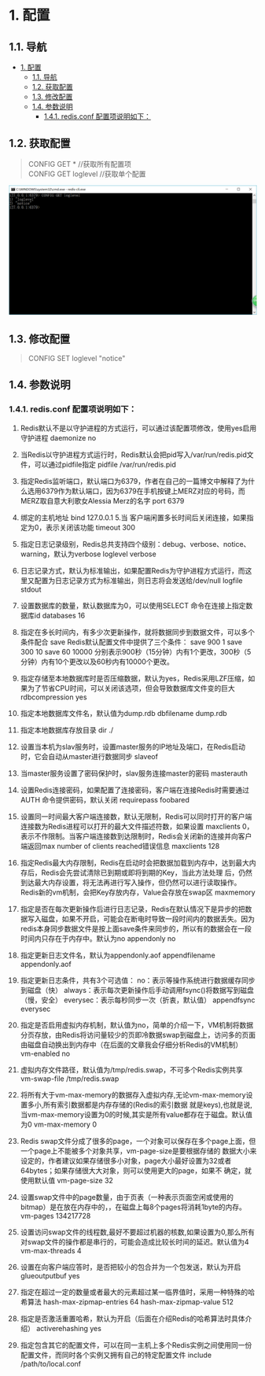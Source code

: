 # 1. 配置

## 1.1. 导航

<!-- TOC -->

- [1. 配置](#1-配置)
    - [1.1. 导航](#11-导航)
    - [1.2. 获取配置](#12-获取配置)
    - [1.3. 修改配置](#13-修改配置)
    - [1.4. 参数说明](#14-参数说明)
        - [1.4.1. redis.conf 配置项说明如下：](#141-redisconf-配置项说明如下)

<!-- /TOC -->

## 1.2. 获取配置
> CONFIG GET * //获取所有配置项  
> CONFIG GET loglevel //获取单个配置  

![img](https://github.com/heweigeng1/doc/blob/master/Redis/img/3.png)

## 1.3. 修改配置

> CONFIG SET loglevel "notice"

## 1.4. 参数说明

### 1.4.1. redis.conf 配置项说明如下：

1. Redis默认不是以守护进程的方式运行，可以通过该配置项修改，使用yes启用守护进程
    daemonize no
2. 当Redis以守护进程方式运行时，Redis默认会把pid写入/var/run/redis.pid文件，可以通过pidfile指定
    pidfile /var/run/redis.pid
3. 指定Redis监听端口，默认端口为6379，作者在自己的一篇博文中解释了为什么选用6379作为默认端口，因为6379在手机按键上MERZ对应的号码，而MERZ取自意大利歌女Alessia Merz的名字
    port 6379
4. 绑定的主机地址
    bind 127.0.0.1
5.当 客户端闲置多长时间后关闭连接，如果指定为0，表示关闭该功能
    timeout 300
6. 指定日志记录级别，Redis总共支持四个级别：debug、verbose、notice、warning，默认为verbose
    loglevel verbose
7. 日志记录方式，默认为标准输出，如果配置Redis为守护进程方式运行，而这里又配置为日志记录方式为标准输出，则日志将会发送给/dev/null
    logfile stdout
8. 设置数据库的数量，默认数据库为0，可以使用SELECT <dbid>命令在连接上指定数据库id
    databases 16
9. 指定在多长时间内，有多少次更新操作，就将数据同步到数据文件，可以多个条件配合
    save <seconds> <changes>
    Redis默认配置文件中提供了三个条件：
    save 900 1
    save 300 10
    save 60 10000
    分别表示900秒（15分钟）内有1个更改，300秒（5分钟）内有10个更改以及60秒内有10000个更改。
 
10. 指定存储至本地数据库时是否压缩数据，默认为yes，Redis采用LZF压缩，如果为了节省CPU时间，可以关闭该选项，但会导致数据库文件变的巨大
    rdbcompression yes
11. 指定本地数据库文件名，默认值为dump.rdb
    dbfilename dump.rdb
12. 指定本地数据库存放目录
    dir ./
13. 设置当本机为slav服务时，设置master服务的IP地址及端口，在Redis启动时，它会自动从master进行数据同步
    slaveof <masterip> <masterport>
14. 当master服务设置了密码保护时，slav服务连接master的密码
    masterauth <master-password>
15. 设置Redis连接密码，如果配置了连接密码，客户端在连接Redis时需要通过AUTH <password>命令提供密码，默认关闭
    requirepass foobared
16. 设置同一时间最大客户端连接数，默认无限制，Redis可以同时打开的客户端连接数为Redis进程可以打开的最大文件描述符数，如果设置 maxclients 0，表示不作限制。当客户端连接数到达限制时，Redis会关闭新的连接并向客户端返回max number of clients reached错误信息
    maxclients 128
17. 指定Redis最大内存限制，Redis在启动时会把数据加载到内存中，达到最大内存后，Redis会先尝试清除已到期或即将到期的Key，当此方法处理 后，仍然到达最大内存设置，将无法再进行写入操作，但仍然可以进行读取操作。Redis新的vm机制，会把Key存放内存，Value会存放在swap区
    maxmemory <bytes>
18. 指定是否在每次更新操作后进行日志记录，Redis在默认情况下是异步的把数据写入磁盘，如果不开启，可能会在断电时导致一段时间内的数据丢失。因为 redis本身同步数据文件是按上面save条件来同步的，所以有的数据会在一段时间内只存在于内存中。默认为no
    appendonly no
19. 指定更新日志文件名，默认为appendonly.aof
     appendfilename appendonly.aof
20. 指定更新日志条件，共有3个可选值： 
    no：表示等操作系统进行数据缓存同步到磁盘（快） 
    always：表示每次更新操作后手动调用fsync()将数据写到磁盘（慢，安全） 
    everysec：表示每秒同步一次（折衷，默认值）
    appendfsync everysec
 
21. 指定是否启用虚拟内存机制，默认值为no，简单的介绍一下，VM机制将数据分页存放，由Redis将访问量较少的页即冷数据swap到磁盘上，访问多的页面由磁盘自动换出到内存中（在后面的文章我会仔细分析Redis的VM机制）
     vm-enabled no
22. 虚拟内存文件路径，默认值为/tmp/redis.swap，不可多个Redis实例共享
     vm-swap-file /tmp/redis.swap
23. 将所有大于vm-max-memory的数据存入虚拟内存,无论vm-max-memory设置多小,所有索引数据都是内存存储的(Redis的索引数据 就是keys),也就是说,当vm-max-memory设置为0的时候,其实是所有value都存在于磁盘。默认值为0
     vm-max-memory 0
24. Redis swap文件分成了很多的page，一个对象可以保存在多个page上面，但一个page上不能被多个对象共享，vm-page-size是要根据存储的 数据大小来设定的，作者建议如果存储很多小对象，page大小最好设置为32或者64bytes；如果存储很大大对象，则可以使用更大的page，如果不 确定，就使用默认值
     vm-page-size 32
25. 设置swap文件中的page数量，由于页表（一种表示页面空闲或使用的bitmap）是在放在内存中的，，在磁盘上每8个pages将消耗1byte的内存。
     vm-pages 134217728
26. 设置访问swap文件的线程数,最好不要超过机器的核数,如果设置为0,那么所有对swap文件的操作都是串行的，可能会造成比较长时间的延迟。默认值为4
     vm-max-threads 4
27. 设置在向客户端应答时，是否把较小的包合并为一个包发送，默认为开启
    glueoutputbuf yes
28. 指定在超过一定的数量或者最大的元素超过某一临界值时，采用一种特殊的哈希算法
    hash-max-zipmap-entries 64
    hash-max-zipmap-value 512
29. 指定是否激活重置哈希，默认为开启（后面在介绍Redis的哈希算法时具体介绍）
    activerehashing yes
30. 指定包含其它的配置文件，可以在同一主机上多个Redis实例之间使用同一份配置文件，而同时各个实例又拥有自己的特定配置文件
    include /path/to/local.conf
